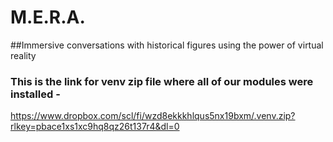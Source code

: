 # M.E.R.A.
##Immersive conversations with historical figures using the power of virtual reality

### This is the link for venv zip file where all of our modules were installed - 
https://www.dropbox.com/scl/fi/wzd8ekkkhlqus5nx19bxm/.venv.zip?rlkey=pbace1xs1xc9hq8qz26t137r4&dl=0

